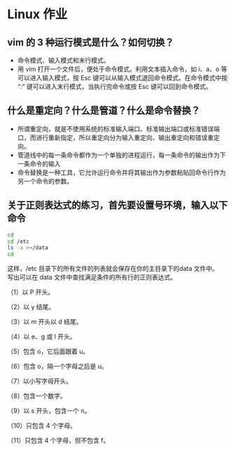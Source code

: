 # Linux 作业

## vim 的 3 种运行模式是什么？如何切换？

- 命令模式、输入模式和末行模式。
- 用 vim 打开一个文件后，便处于命令模式。利用文本插入命令，如 i、a、o 等可以进入输入模式，按 Esc 键可以从输入模式退回命令模式。在命令模式中按 “:” 键可以进入末行模式，当执行完命令或按 Esc 键可以回到命令模式。

## 什么是重定向？什么是管道？什么是命令替换？

- 所谓重定向，就是不使用系统的标准输入端口、标准输出端口或标准错误端口，而进行重新指定，所以重定向分为输入重定向、输出重定向和错误重定向。
- 管道线中的每一条命令都作为一个单独的进程运行，每一条命令的输出作为下一条命令的输入
- 命令替换是一种工具，它允许运行命令并将其输出作为参数粘贴回命令行作为另一个命令的参数。

## 关于正则表达式的练习，首先要设置号环境，输入以下命令

```bash
cd
cd /etc
ls -a >~/data
cd
```

这样，/etc 目录下的所有文件的列表就会保存在你的主目录下的data 文件中。  
写出可以在 data 文件中查找满足条件的所有行的正则表达式。  

（1）以 P 开头。

（2）以 y 结尾。

（3）以 m 开头以 d 结尾。

（4）以 e、g 或 l 开头。

（5）包含 o，它后面跟着 u。

（6）包含 o，隔一个字母之后是 u。

（7）以小写字母开头。

（8）包含一个数字。

（9）以 s 开头，包含一个 n。

（10）只包含 4 个字母。

（11）只包含 4 个字母，但不包含 f。

